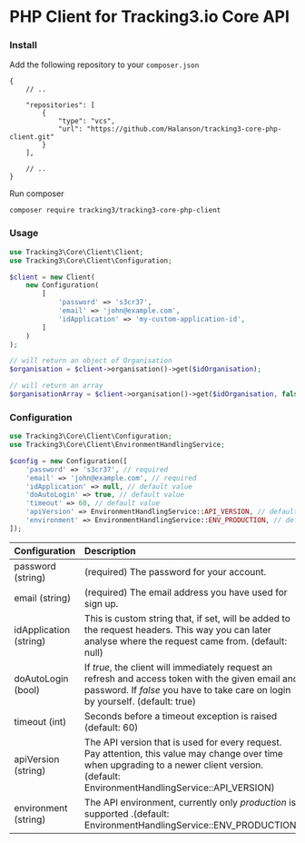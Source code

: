 # PHP Client for Tracking3.io Core API


### Install

Add the following repository to your `composer.json`
```
{
    // ..

    "repositories": [
        {
            "type": "vcs",
            "url": "https://github.com/Halanson/tracking3-core-php-client.git"
        }
    ],
        
    // ..
}
```

Run composer
```shell script
composer require tracking3/tracking3-core-php-client
```

### Usage

```php
use Tracking3\Core\Client\Client;
use Tracking3\Core\Client\Configuration;

$client = new Client(
    new Configuration(
        [
            'password' => 's3cr37',
            'email' => 'john@example.com',
            'idApplication' => 'my-custom-application-id',
        ]
    )
);

// will return an object of Organisation
$organisation = $client->organisation()->get($idOrganisation);

// will return an array
$organisationArray = $client->organisation()->get($idOrganisation, false); 
```

### Configuration

```php
use Tracking3\Core\Client\Configuration;
use Tracking3\Core\Client\EnvironmentHandlingService;

$config = new Configuration([
    'password' => 's3cr37', // required
    'email' => 'john@example.com', // required
    'idApplication' => null, // default value
    'doAutoLogin' => true, // default value
    'timeout' => 60, // default value
    'apiVersion' => EnvironmentHandlingService::API_VERSION, // default value
    'environment' => EnvironmentHandlingService::ENV_PRODUCTION, // default value
]);
```

| Configuration | Description |
|:---|:---|
| password (string) | (required) The password for your account. |
| email (string) | (required) The email address you have used for sign up. |
| idApplication (string) | This is custom string that, if set, will be added to the request headers. This way you can later analyse where the request came from. (default: null) |
| doAutoLogin (bool) | If *true*, the client will immediately request an refresh and access token with the given email and password. If *false* you have to take care on login by yourself. (default: true) |
| timeout (int) | Seconds before a timeout exception is raised (default: 60) |
| apiVersion (string) | The API version that is used for every request. Pay attention, this value may change over time when upgrading to a newer client version. (default: EnvironmentHandlingService::API_VERSION) |
| environment (string) | The API environment, currently only *production* is supported .(default: EnvironmentHandlingService::ENV_PRODUCTION) |
